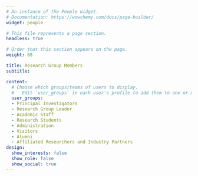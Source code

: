 ```yaml
---
# An instance of the People widget.
# Documentation: https://wowchemy.com/docs/page-builder/
widget: people

# This file represents a page section.
headless: true

# Order that this section appears on the page.
weight: 68

title: Research Group Members
subtitle:

content:
  # Choose which groups/teams of users to display.
  #   Edit `user_groups` in each user's profile to add them to one or more of these groups.
  user_groups:
  - Principal Investigators
  - Research Group Leader
  - Academic Staff
  - Research Students
  - Administration
  - Visitors
  - Alumni
  - Affiliated Researchers and Industry Partners
design:
  show_interests: false
  show_role: false
  show_social: true
---
```

